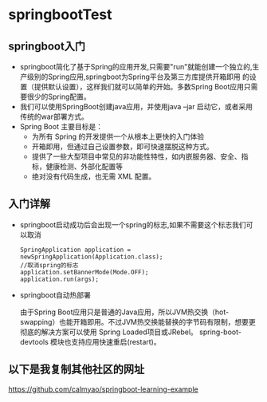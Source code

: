 # springbootTest
## springboot入门
- springboot简化了基于Spring的应用开发,只需要"run"就能创建一个独立的,生产级别的Spring应用,springboot为Spring平台及第三方库提供开箱即用
的设置（提供默认设置），这样我们就可以简单的开始。多数Spring Boot应用只需要很少的Spring配置。
- 我们可以使用SpringBoot创建java应用，并使用java –jar 启动它，或者采用传统的war部署方式。
- Spring Boot 主要目标是：
  * 为所有 Spring 的开发提供一个从根本上更快的入门体验
  * 开箱即用，但通过自己设置参数，即可快速摆脱这种方式。  
  * 提供了一些大型项目中常见的非功能性特性，如内嵌服务器、安全、指标，健康检测、外部化配置等
  * 绝对没有代码生成，也无需 XML 配置。
## 入门详解
 - springboot启动成功后会出现一个spring的标志,如果不需要这个标志我们可以取消
   
       SpringApplication application = newSpringApplication(Application.class);
       //取消spring的标志
       application.setBannerMode(Mode.OFF);
       application.run(args);
      
     
 - springboot自动热部署
 
   由于Spring Boot应用只是普通的Java应用，所以JVM热交换（hot-swapping）也能开箱即用。不过JVM热交换能替换的字节码有限制，想要更彻底的解决方案可以使用   Spring Loaded项目或JRebel。 spring-boot-devtools 模块也支持应用快速重启(restart)。
  
## 以下是我复制其他社区的网址


  https://github.com/calmyao/springboot-learning-example

